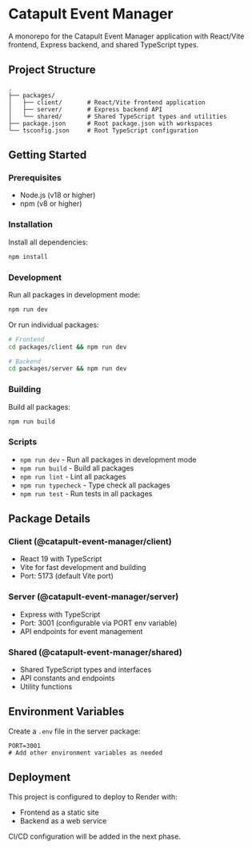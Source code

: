 # Catapult Event Manager

A monorepo for the Catapult Event Manager application with React/Vite frontend, Express backend, and shared TypeScript types.

## Project Structure

```
.
├── packages/
│   ├── client/       # React/Vite frontend application
│   ├── server/       # Express backend API
│   └── shared/       # Shared TypeScript types and utilities
├── package.json      # Root package.json with workspaces
└── tsconfig.json     # Root TypeScript configuration
```

## Getting Started

### Prerequisites

- Node.js (v18 or higher)
- npm (v8 or higher)

### Installation

Install all dependencies:

```bash
npm install
```

### Development

Run all packages in development mode:

```bash
npm run dev
```

Or run individual packages:

```bash
# Frontend
cd packages/client && npm run dev

# Backend
cd packages/server && npm run dev
```

### Building

Build all packages:

```bash
npm run build
```

### Scripts

- `npm run dev` - Run all packages in development mode
- `npm run build` - Build all packages
- `npm run lint` - Lint all packages
- `npm run typecheck` - Type check all packages
- `npm run test` - Run tests in all packages

## Package Details

### Client (@catapult-event-manager/client)

- React 19 with TypeScript
- Vite for fast development and building
- Port: 5173 (default Vite port)

### Server (@catapult-event-manager/server)

- Express with TypeScript
- Port: 3001 (configurable via PORT env variable)
- API endpoints for event management

### Shared (@catapult-event-manager/shared)

- Shared TypeScript types and interfaces
- API constants and endpoints
- Utility functions

## Environment Variables

Create a `.env` file in the server package:

```
PORT=3001
# Add other environment variables as needed
```

## Deployment

This project is configured to deploy to Render with:
- Frontend as a static site
- Backend as a web service

CI/CD configuration will be added in the next phase.